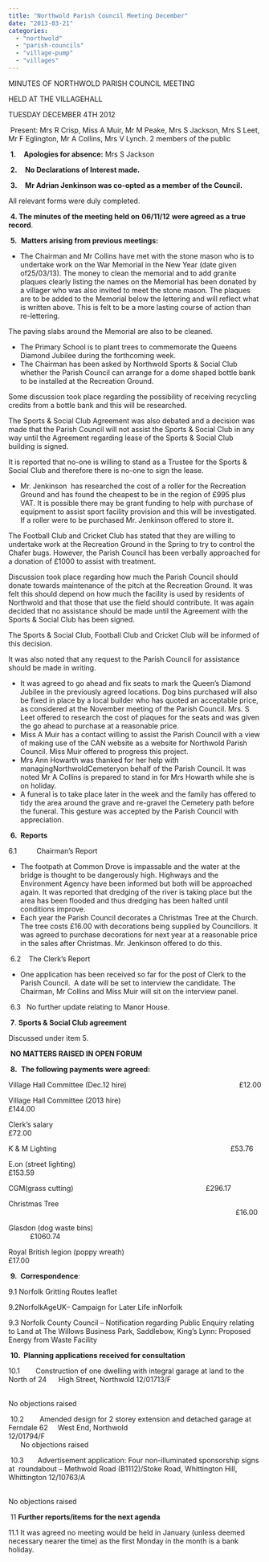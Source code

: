 ```yaml
---
title: "Northwold Parish Council Meeting December"
date: "2013-03-21"
categories: 
  - "northwold"
  - "parish-councils"
  - "village-pump"
  - "villages"
---
```


MINUTES OF NORTHWOLD PARISH COUNCIL MEETING

HELD AT THE VILLAGEHALL

TUESDAY DECEMBER 4TH 2012

 Present: Mrs R Crisp, Miss A Muir, Mr M Peake, Mrs S Jackson, Mrs S Leet, Mr F Eglington, Mr A Collins, Mrs V Lynch. 2 members of the public

 **1.**    **Apologies for absence:** Mrs S Jackson

 **2.**    **No Declarations of Interest made.**

 **3.**    **Mr Adrian Jenkinson was co-opted as a member of the Council.**

All relevant forms were duly completed.

 **4\. The minutes of the meeting held on** **06/11/12** **were agreed as a true record**.

 **5.**  **Matters arising from previous meetings:**

- The Chairman and Mr Collins have met with the stone mason who is to undertake work on the War Memorial in the New Year (date given of25/03/13). The money to clean the memorial and to add granite plaques clearly listing the names on the Memorial has been donated by a villager who was also invited to meet the stone mason. The plaques are to be added to the Memorial below the lettering and will reflect what is written above. This is felt to be a more lasting course of action than re-lettering.

The paving slabs around the Memorial are also to be cleaned.

- The Primary School is to plant trees to commemorate the Queens Diamond Jubilee during the forthcoming week.
- The Chairman has been asked by Northwold Sports & Social Club whether the Parish Council can arrange for a dome shaped bottle bank to be installed at the Recreation Ground.

Some discussion took place regarding the possibility of receiving recycling credits from a bottle bank and this will be researched.

The Sports & Social Club Agreement was also debated and a decision was made that the Parish Council will not assist the Sports & Social Club in any way until the Agreement regarding lease of the Sports & Social Club building is signed.

It is reported that no-one is willing to stand as a Trustee for the Sports & Social Club and therefore there is no-one to sign the lease.

- Mr. Jenkinson  has researched the cost of a roller for the Recreation Ground and has found the cheapest to be in the region of £995 plus VAT. It is possible there may be grant funding to help with purchase of equipment to assist sport facility provision and this will be investigated. If a roller were to be purchased Mr. Jenkinson offered to store it.

The Football Club and Cricket Club has stated that they are willing to undertake work at the Recreation Ground in the Spring to try to control the Chafer bugs. However, the Parish Council has been verbally approached for a donation of £1000 to assist with treatment.

Discussion took place regarding how much the Parish Council should donate towards maintenance of the pitch at the Recreation Ground. It was felt this should depend on how much the facility is used by residents of Northwold and that those that use the field should contribute. It was again decided that no assistance should be made until the Agreement with the Sports & Social Club has been signed.

The Sports & Social Club, Football Club and Cricket Club will be informed of this decision.

It was also noted that any request to the Parish Council for assistance should be made in writing.

- It was agreed to go ahead and fix seats to mark the Queen’s Diamond Jubilee in the previously agreed locations. Dog bins purchased will also be fixed in place by a local builder who has quoted an acceptable price, as considered at the November meeting of the Parish Council. Mrs. S Leet offered to research the cost of plaques for the seats and was given the go ahead to purchase at a reasonable price.
- Miss A Muir has a contact willing to assist the Parish Council with a view of making use of the CAN website as a website for Northwold Parish Council. Miss Muir offered to progress this project.
- Mrs Ann Howarth was thanked for her help with managingNorthwoldCemeteryon behalf of the Parish Council. It was noted Mr A Collins is prepared to stand in for Mrs Howarth while she is on holiday.
- A funeral is to take place later in the week and the family has offered to tidy the area around the grave and re-gravel the Cemetery path before the funeral. This gesture was accepted by the Parish Council with appreciation.

 **6.  Reports**

6.1          Chairman’s Report

- The footpath at Common Drove is impassable and the water at the bridge is thought to be dangerously high. Highways and the Environment Agency have been informed but both will be approached again. It was reported that dredging of the river is taking place but the area has been flooded and thus dredging has been halted until conditions improve.
- Each year the Parish Council decorates a Christmas Tree at the Church. The tree costs £16.00 with decorations being supplied by Councillors. It was agreed to purchase decorations for next year at a reasonable price in the sales after Christmas. Mr. Jenkinson offered to do this.

 6.2    The Clerk’s Report

- One application has been received so far for the post of Clerk to the Parish Council.  A date will be set to interview the candidate. The Chairman, Mr Collins and Miss Muir will sit on the interview panel.

 6.3   No further update relating to Manor House.

 **7**. **Sports & Social Club agreement**

Discussed under item 5.

 **NO MATTERS RAISED IN OPEN FORUM**

 **8.**  **The following payments were agreed:**

Village Hall Committee (Dec.12 hire)                                                         £12.00

Village Hall Committee (2013 hire)                                                           £144.00

Clerk’s salary                                                                                                    £72.00

K & M Lighting                                                                                        £53.76

E.on (street lighting)                                                                                              £153.59

CGM(grass cutting)                                                                   £296.17

Christmas Tree                                                                                                                     £16.00

Glasdon (dog waste bins)                                                                                       £1060.74

Royal British legion (poppy wreath)                                                           £17.00

 **9.  Correspondence**:

9.1 Norfolk Gritting Routes leaflet

9.2NorfolkAgeUK– Campaign for Later Life inNorfolk

9.3 Norfolk County Council – Notification regarding Public Enquiry relating to Land at The Willows Business Park, Saddlebow, King’s Lynn: Proposed Energy from Waste Facility

 **10.  Planning applications received for consultation**

10.1        Construction of one dwelling with integral garage at land to the North of 24      High Street, Northwold 12/01713/F

                                                                                                                                No objections raised

 10.2        Amended design for 2 storey extension and detached garage at Ferndale 62     West End, Northwold 12/01794/F                                                                                                                   No objections raised

 10.3       Advertisement application: Four non-illuminated sponsorship signs at  roundabout – Methwold Road (B1112)/Stoke Road, Whittington Hill,    Whittington 12/10763/A

                                                                                                                             No objections raised

 11 **Further reports/items for the next agenda**

11.1 It was agreed no meeting would be held in January (unless deemed necessary nearer the time) as the first Monday in the month is a bank holiday.
